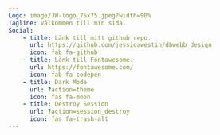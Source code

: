 ```yaml
---
Logo: image/JW-logo_75x75.jpeg?width=90%
Tagline: Välkommen till min sida.
Social:
    - title: Länk till mitt github repo.
      url: https://github.com/jessicawestin/dbwebb_design
      icon: fab fa-github
    - title: Länk till Fontawesome.
      url: https://fontawesome.com/
      icon: fab fa-codepen
    - title: Dark Mode
      url: ?action=theme
      icon: fas fa-moon
    - title: Destroy Session
      url: ?action=session_destroy
      icon: fas fa-trash-alt
---
```

